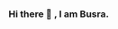 ### Hi there 👋 , I am Busra.

<!--
**busralasya/busralasya** is a ✨ _special_ ✨ repository because its `README.md` (this file) appears on your GitHub profile.

Here are some ideas to get you started:
- 🤗 I'm working at TheClico as co-founder
- 🔭 I’m currently working on Natural Language Processing
- 🌱 I’m currently learning PyTorch
- 💬 Ask me about Data Science and NLP Libraries
- 📫 How to reach me: busralasya@gmail.com or busra@the-clico.com


